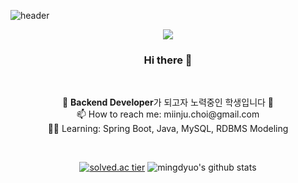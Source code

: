 ![header](https://capsule-render.vercel.app/api?type=soft&color=auto&height=100&section=header&text=MinjuChoi&fontSize=70&animation=twinkling&fontAlignY=55)

<p align="center">
  <a href="https://hits.seeyoufarm.com"><img src="https://hits.seeyoufarm.com/api/count/incr/badge.svg?url=https%3A%2F%2Fgithub.com%2Fmingdyuo&count_bg=%23D7A1FF&title_bg=%235B3A77&icon=github.svg&icon_color=%23E7E7E7&title=hits&edge_flat=false"/></a>
</p>


<h3 align="center"> Hi there 👋 </h3>

<br>

<p align="center">
🌱 <strong>Backend Developer</strong>가 되고자 노력중인 학생입니다 🤸
<br>
📫 How to reach me: miinju.choi@gmail.com
<br>
💪🏻 Learning: Spring Boot, Java, MySQL, RDBMS Modeling
</p>

<br>

<div align=center>
  
[![solved.ac tier](http://mazassumnida.wtf/api/generate_badge?boj=phera5432)](https://solved.ac/phera5432) 
![mingdyuo's github stats](https://github-readme-stats.vercel.app/api?username=mingdyuo&show_icons=true)

</div>

<!--
<br>
🛠 Stack: C/C++, Dart(flutter), 
- 🔭 I’m currently working on ...
- 🌱 I’m currently learning ...
- 👯 I’m looking to collaborate on ...
- 🤔 I’m looking for help with ...
- 💬 Ask me about ...
- 📫 How to reach me: ...
- 😄 Pronouns: ...
- ⚡ Fun fact: ...
-->
